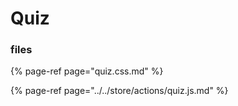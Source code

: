 # Quiz

### files

{% page-ref page="quiz.css.md" %}

{% page-ref page="../../store/actions/quiz.js.md" %}



